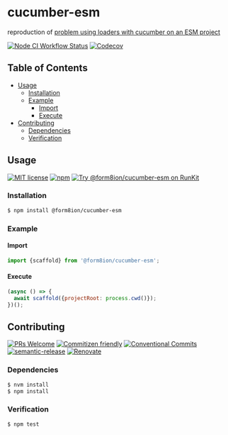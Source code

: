 # cucumber-esm

reproduction of [problem using loaders with cucumber on an ESM project](https://github.com/cucumber/cucumber-js/issues/1844)

<!--status-badges start -->

[![Node CI Workflow Status][github-actions-ci-badge]][github-actions-ci-link]
[![Codecov][coverage-badge]][coverage-link]

<!--status-badges end -->

## Table of Contents

* [Usage](#usage)
  * [Installation](#installation)
  * [Example](#example)
    * [Import](#import)
    * [Execute](#execute)
* [Contributing](#contributing)
  * [Dependencies](#dependencies)
  * [Verification](#verification)

## Usage

<!--consumer-badges start -->

[![MIT license][license-badge]][license-link]
[![npm][npm-badge]][npm-link]
[![Try @form8ion/cucumber-esm on RunKit][runkit-badge]][runkit-link]

<!--consumer-badges end -->

### Installation

```sh
$ npm install @form8ion/cucumber-esm
```

### Example

#### Import

```javascript
import {scaffold} from '@form8ion/cucumber-esm';
```

#### Execute

```javascript
(async () => {
  await scaffold({projectRoot: process.cwd()});
})();
```

## Contributing

<!--contribution-badges start -->

[![PRs Welcome][PRs-badge]][PRs-link]
[![Commitizen friendly][commitizen-badge]][commitizen-link]
[![Conventional Commits][commit-convention-badge]][commit-convention-link]
[![semantic-release][semantic-release-badge]][semantic-release-link]
[![Renovate][renovate-badge]][renovate-link]

<!--contribution-badges end -->

### Dependencies

```sh
$ nvm install
$ npm install
```

### Verification

```sh
$ npm test
```

[PRs-link]: http://makeapullrequest.com

[PRs-badge]: https://img.shields.io/badge/PRs-welcome-brightgreen.svg

[commitizen-link]: http://commitizen.github.io/cz-cli/

[commitizen-badge]: https://img.shields.io/badge/commitizen-friendly-brightgreen.svg

[commit-convention-link]: https://conventionalcommits.org

[commit-convention-badge]: https://img.shields.io/badge/Conventional%20Commits-1.0.0-yellow.svg

[semantic-release-link]: https://github.com/semantic-release/semantic-release

[semantic-release-badge]: https://img.shields.io/badge/semantic-release-e10079.svg?logo=semantic-release

[renovate-link]: https://renovatebot.com

[renovate-badge]: https://img.shields.io/badge/renovate-enabled-brightgreen.svg?logo=renovatebot

[github-actions-ci-link]: https://github.com/form8ion/cucumber-esm/actions?query=workflow%3A%22Node.js+CI%22+branch%3Amaster

[github-actions-ci-badge]: https://github.com/travi-test/cucumber-esm/workflows/Node.js%20CI/badge.svg

[coverage-link]: https://codecov.io/github/form8ion/cucumber-esm

[coverage-badge]: https://img.shields.io/codecov/c/github/form8ion/cucumber-esm.svg

[license-link]: LICENSE

[license-badge]: https://img.shields.io/github/license/form8ion/cucumber-esm.svg

[npm-link]: https://www.npmjs.com/package/@form8ion/cucumber-esm

[npm-badge]: https://img.shields.io/npm/v/@form8ion/cucumber-esm.svg

[runkit-link]: https://npm.runkit.com/@form8ion/cucumber-esm

[runkit-badge]: https://badge.runkitcdn.com/@form8ion/cucumber-esm.svg

